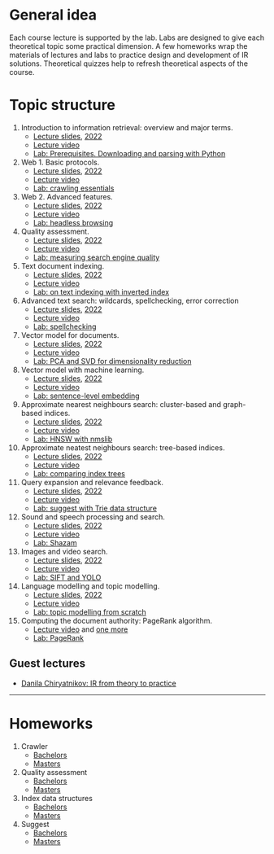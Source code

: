 # General idea

Each course lecture is supported by the lab. Labs are designed to give
each theoretical topic some practical dimension. A few homeworks wrap the 
materials of lectures and labs to practice design and development of 
IR solutions. Theoretical quizzes help to refresh theoretical aspects of the course.

# Topic structure

1. Introduction to information retrieval: overview and major terms.
    - [Lecture slides](/slides/2021/01.%20Intro%20to%20IR.pdf), [2022](/slides/2022/AIR01.%20Intro%20to%20IR.pdf)
    - [Lecture video](https://youtu.be/aj43QgDgnLM?t=948)
    - [Lab: Prerequisites. Downloading and parsing with Python](/labs/00%20-%20Intro.ipynb)
2. Web 1. Basic protocols.
    - [Lecture slides](/slides/2021/03-04.%20Basics%20of%20web.pdf), [2022](/slides/2022/AIR0203.%20Basics%20of%20web.pdf)
    - [Lecture video](https://youtu.be/7pyKSxWBDN0)
    - [Lab: crawling essentials](/labs/01%20-%20Crawling%20lab.ipynb)
3. Web 2. Advanced features.
    - [Lecture slides](/slides/2021/03-04.%20Basics%20of%20web.pdf), [2022](/slides/2022/AIR0203.%20Basics%20of%20web.pdf)
    - [Lecture video](https://youtu.be/UfZH13hK61Q)
    - [Lab: headless browsing](/labs/02%20-%20Headless.ipynb)
4. Quality assessment.
    - [Lecture slides](/slides/2021/02.%20Quality%20assessment.pdf), [2022](/slides/2022/AIR04.%20Quality%20assessment.pdf)
    - [Lecture video](https://youtu.be/xdPCbEDI2iU)
    - [Lab: measuring search engine quality](/labs/03%20-%20Measuring%20quality.ipynb)
5. Text document indexing.
    - [Lecture slides](/slides/2021/05.%20Text%20documents%20indexing.pdf), [2022](/slides/2022/AIR05.%20Text%20documents%20indexing.pdf)
    - [Lecture video](https://youtu.be/amt5hFi_3kY)
    - [Lab: on text indexing with inverted index](/labs/04%20-%20Inverted%20index.ipynb)
6. Advanced text search: wildcards, spellchecking, error correction
    - [Lecture slides](/slides/2021/06.%20Wildcards%2C%20spellchecking%20and%20query%20correction.pdf), [2022](/slides/2022/AIR06.%20Wildcards%2C%20spellchecking%20and%20query%20correction.pdf)
    - [Lecture video](https://youtu.be/5M1y6vbRT-o)
    - [Lab: spellchecking](/labs/05%20-%20Spellchecking.ipynb)
7. Vector model for documents.
    - [Lecture slides](/slides/2021/07.%20Vector%20Model.pdf), [2022](/slides/2022/AIR07.%20Vector%20Model.pdf)
    - [Lecture video](https://youtu.be/n9gEJdAnsU0)
    - [Lab: PCA and SVD for dimensionality reduction](/labs/06%20-%20Vector%20Space%20Model.ipynb)
8. Vector model with machine learning.
    - [Lecture slides](/slides/2021/08.%20Vector%20space%20modelling%20with%20ML.pdf), [2022](/slides/2022/AIR08.%20Vector%20space%20modelling%20with%20ML%20.pdf)
    - [Lecture video](https://youtu.be/wcfZgybdRRU)
    - [Lab: sentence-level embedding](/labs/07%20-%20ML%20Vector%20space%20model.ipynb)
9. Approximate nearest neighbours search: cluster-based and graph-based indices.
    - [Lecture slides](/slides/2021/09.%20Approximate%20nearest%20neighbours%20search%20%231.pdf), [2022](/slides/2022/AIR09.%20Approximate%20nearest%20neighbours%20search%20with%20Graphs.pdf)
    - [Lecture video](https://youtu.be/MZ3RY-MwiLw)
    - [Lab: HNSW with nmslib](/labs/08%20-%20Indexing%20with%20Graph.ipynb)
10. Approximate neatest neighbours search: tree-based indices.
    - [Lecture slides](/slides/2021/10.%20Approximate%20nearest%20neighbours%20search%20%232.pdf), [2022](/slides/2022/AIR10.%20Approximate%20nearest%20neighbours%20search%20with%20Trees.pdf)
    - [Lecture video](https://youtu.be/B0LcpwJk3sM)
    - [Lab: comparing index trees](/labs/09%20-%20Indexing%20with%20trees.ipynb)
11. Query expansion and relevance feedback.
    - [Lecture slides](/slides/2021/14.%20Query%20expansion%20and%20relevance%20feedback.pdf), [2022](/slides/2022/AIR11.%20Query%20expansion%20and%20relevance%20feedback.pdf)
    - [Lecture video](https://youtu.be/qDtP4f4Qxiw)
    - [Lab: suggest with Trie data structure](/labs/10%20-%20Suggest.ipynb)
12. Sound and speech processing and search.
    - [Lecture slides](/slides/2021/11.%20Sound%20and%20speech%20retrieval.pdf), [2022](/slides/2022/AIR12.%20Sound%20and%20speech%20retrieval.pdf)
    - [Lecture video](https://youtu.be/6rp_3AXl5MU)
    - [Lab: Shazam](/labs/11%20-%20Shazam.ipynb)
13. Images and video search.
    - [Lecture slides](/slides/2021/12.%20Image%20and%20video%20retrieval.pdf), [2022](/slides/2022/AIR13.%20Image%20and%20video%20retrieval.pdf)
    - [Lecture video](https://youtu.be/xd3BLVkTyAo)
    - [Lab: SIFT and YOLO](/labs/12%20-%20SIFT%20and%20Yolo.ipynb)
14. Language modelling and topic modelling.
    - [Lecture slides](/slides/2021/13.%20Language%20and%20topic%20modelling.pdf), [2022](/slides/2022/AIR14.%20Language%20and%20topic%20modelling.pdf)
    - [Lecture video](https://youtu.be/BSFPcONA3xY)
    - [Lab: topic modelling from scratch](/labs/13%20-%20Language%20and%20topic%20modelling.ipynb)
15. Computing the document authority: PageRank algorithm.
    - [Lecture video](https://youtu.be/k2aptqWPmVA) and [one more](https://youtu.be/ejYiOZebVH8)
    - [Lab: PageRank](/labs/14%20-%20PageRank.ipynb)

## Guest lectures
 - [Danila Chiryatnikov: IR from theory to practice](https://youtu.be/Aod6QcdspGM)

---

# Homeworks

1. Crawler
    - [Bachelors](/homeworks/2023/2023S-01%20-%20Crawling.ipynb)
    - [Masters](/homeworks/2023/2023S-01M%20-%20Crawling.ipynb)
2. Quality assessment
    - [Bachelors](/homeworks/2023/2023S-02%20-%20Quality.ipynb)
    - [Masters](/homeworks/2023/2023S-02M%20-%20Quality.ipynb)
3. Index data structures
    - [Bachelors](/homeworks/2023/2023S-03%20-%20Index%20data%20structures.ipynb)
    - [Masters](/homeworks/2023/2023S-03M%20-%20Index%20data%20structures.ipynb)
4. Suggest
    - [Bachelors](/homeworks/2023/2023S-04%20-%20Suggest.ipynb)
    - [Masters](/homeworks/2023/2023S-04M%20-%20Suggest.ipynb)